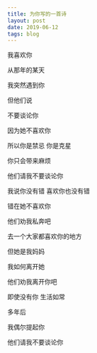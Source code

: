 ```yaml
---
title: 为你写的一首诗
layout: post
date: 2019-06-12
tags: blog
---
```


我喜欢你

从那年的某天

我突然遇到你

但他们说

不要谈论你

因为她不喜欢你


所以你是禁忌 你是克星

你只会带来麻烦

他们请我不要谈论你

我说你没有错 喜欢你也没有错

错在她不喜欢你

他们劝我私奔吧

去一个大家都喜欢你的地方

但她是我妈妈

我如何离开她

他们劝我离开你吧

即使没有你 生活如常

多年后

我偶尔提起你

他们请我不要谈论你
